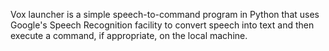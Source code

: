 Vox launcher is a simple speech-to-command program in Python that uses Google's Speech
Recognition facility to convert speech into text and then execute a command, if
appropriate, on the local machine.